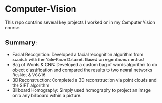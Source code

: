 # Computer-Vision
This repo contains several key projects I worked on in my Computer Vision course. 

## Summary:
* Facial Recognition:
  Developed a facial recognition algorithm from scratch with the Yale-Face Dataset. Based on eigenfaces method.
* Bag of Words & CNN:
  Developed a custom bag of words algorithm to do object classification and compared the results to two neural networks ResNet & VGG16
* 3D Reconstruction:
  Completed a 3D reconstruction via point clouds and the SIFT algorithm 
* Billboard Homography:
  Simply used homography to project an image onto any billboard within a picture. 
